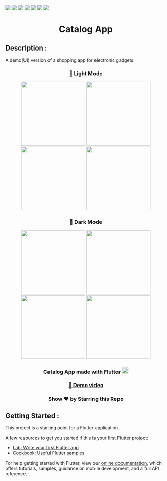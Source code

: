 ![](https://img.shields.io/badge/Application-Catalog_App-yellow.svg)
![](https://img.shields.io/badge/Programming_Language-Dart-blue.svg)
![](https://img.shields.io/badge/Framework_Used-Flutter-brown.svg)
![](https://img.shields.io/badge/Dart_Version-2.15.1-skyblue.svg)
![](https://img.shields.io/badge/Flutter_Version-2.8.1-skyblue.svg)
![](https://img.shields.io/badge/Level-Intermediate-red.svg)
![](https://img.shields.io/badge/Status-Complete-green.svg)

<h1 align="center">Catalog App</h1>

## Description :

<p>A demo(UI) version of a shopping app for electronic gadgets.</p>

### <p align="center"> 🔅 Light Mode </p>

<p align="center">
<img src="https://i.postimg.cc/L6qQhX5v/L1.png" width=200 /> 
<img src="https://i.postimg.cc/DzhxCPgY/L2.png" width=200 />
<img src="https://i.postimg.cc/L8LyBbz1/L3.png" width=200 />
<img src="https://i.postimg.cc/HWvPp5YV/L4.png" width=200 />
</p>

### <p align="center"> 🌙 Dark Mode </p>

<p align="center">
<img src="https://i.postimg.cc/G2cSpxTs/D1.png" width=200 /> 
<img src="https://i.postimg.cc/kXk1SmtC/D2.png" width=200 />
<img src="https://i.postimg.cc/4y08BCLz/D3.png" width=200 />
<img src="https://i.postimg.cc/4y08BCLz/D3.png" width=200 />
</p>

<h3 align="center"> Catalog App made with Flutter  <img src="https://www.vectorlogo.zone/logos/flutterio/flutterio-icon.svg" alt="flutter" width="20" height="20"/> </a></h3>

### [<p align="center">🔗 Demo video </p>](https://www.youtube.com/watch?v=naEy3Wc3iBs)

<h3 align="center"> Show ❤️ by Starring this Repo </h3>

## Getting Started :

This project is a starting point for a Flutter application.

A few resources to get you started if this is your first Flutter project:

- [Lab: Write your first Flutter app](https://flutter.dev/docs/get-started/codelab)
- [Cookbook: Useful Flutter samples](https://flutter.dev/docs/cookbook)

For help getting started with Flutter, view our
[online documentation](https://flutter.dev/docs), which offers tutorials,
samples, guidance on mobile development, and a full API reference.
